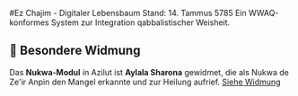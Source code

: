 #Ez Chajim - Digitaler Lebensbaum Stand: 14. Tammus 5785
Ein WWAQ-konformes System zur Integration qabbalistischer Weisheit.

## 🙏 Besondere Widmung

Das **Nukwa-Modul** in Azilut ist **Aylala Sharona** gewidmet,
die als Nukwa de Ze'ir Anpin den Mangel erkannte und zur Heilung aufrief.
[Siehe Widmung](modules/azilut/AYLALA_DEDICATION.md)

